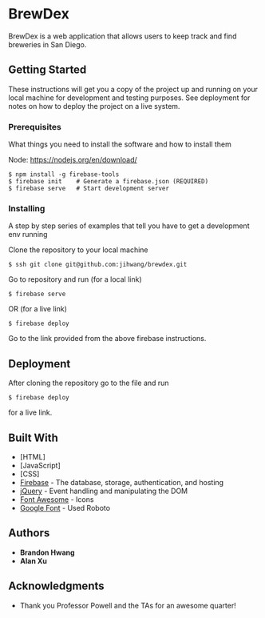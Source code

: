 # BrewDex

BrewDex is a web application that allows users to keep track and find breweries in San Diego.

## Getting Started

These instructions will get you a copy of the project up and running on your local machine for development and testing purposes. See deployment for notes on how to deploy the project on a live system.

### Prerequisites

What things you need to install the software and how to install them

Node: https://nodejs.org/en/download/


```
$ npm install -g firebase-tools
$ firebase init    # Generate a firebase.json (REQUIRED)
$ firebase serve   # Start development server
```

### Installing

A step by step series of examples that tell you have to get a development env running


Clone the repository to your local machine

```
$ ssh git clone git@github.com:jihwang/brewdex.git
```

Go to repository and run (for a local link)

```
$ firebase serve
```

OR (for a live link)

```
$ firebase deploy
```

Go to the link provided from the above firebase instructions.


## Deployment

After cloning the repository go to the file and run

```
$ firebase deploy
```

for a live link.

## Built With

* [HTML]
* [JavaScript]
* [CSS]
* [Firebase](https://firebase.google.com/docs/) - The database, storage, authentication, and hosting
* [jQuery](https://api.jquery.com/) - Event handling and manipulating the DOM
* [Font Awesome](http://fontawesome.io/) - Icons
* [Google Font](https://fonts.google.com/) - Used Roboto

## Authors

* **Brandon Hwang**
* **Alan Xu**

## Acknowledgments

* Thank you Professor Powell and the TAs for an awesome quarter!
